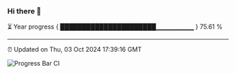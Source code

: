### Hi there 👋

⏳ Year progress { ██████████████████████▁▁▁▁▁▁▁▁ } 75.61 %

---

⏰ Updated on Thu, 03 Oct 2024 17:39:16 GMT

![Progress Bar CI](https://github.com/IshwaranRudhara/GIT-ACTION/workflows/Progress%20Bar%20CI/badge.svg)
